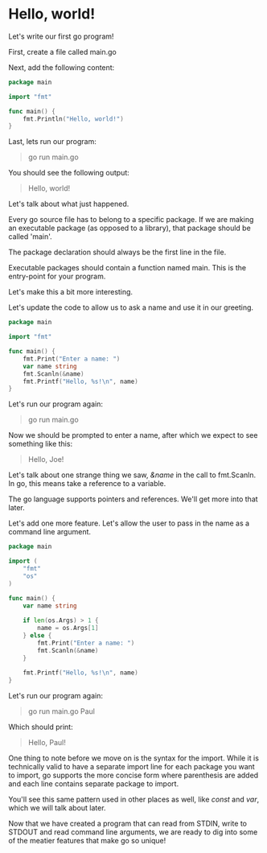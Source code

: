# Hello, world!

Let's write our first go program!

First, create a file called main.go

Next, add the following content: 

```go
package main

import "fmt"

func main() {
	fmt.Println("Hello, world!")
}
```

Last, lets run our program:

> go run main.go

You should see the following output:
> Hello, world!

Let's talk about what just happened.

Every go source file has to belong to a specific package.  If we are making an executable package (as opposed to a library), that package should be called 'main'.

The package declaration should always be the first line in the file.

Executable packages should contain a function named main.  This is the entry-point for your program.

Let's make this a bit more interesting.

Let's update the code to allow us to ask a name and use it in our greeting.

```go
package main

import "fmt"

func main() {
	fmt.Print("Enter a name: ")
	var name string
	fmt.Scanln(&name)
	fmt.Printf("Hello, %s!\n", name)
}
```

Let's run our program again:
> go run main.go

Now we should be prompted to enter a name, after which we expect to see something like this:
> Hello, Joe!

Let's talk about one strange thing we saw, *&name* in the call to fmt.Scanln.  In go, this means take a reference to a variable.

The go language supports pointers and references.  We'll get more into that later.

Let's add one more feature.  Let's allow the user to pass in the name as a command line argument.

```go
package main

import (
	"fmt"
	"os"
)

func main() {
	var name string
	
	if len(os.Args) > 1 {
	    name = os.Args[1]	
	} else {
	    fmt.Print("Enter a name: ")	
	    fmt.Scanln(&name)
    }
	
	fmt.Printf("Hello, %s!\n", name)
}
```

Let's run our program again:
> go run main.go Paul

Which should print:
> Hello, Paul!

One thing to note before we move on is the syntax for the import.  While it is technically valid to have a separate import line for each package you want to import, go supports the more concise form where parenthesis are added and each line contains separate package to import.

You'll see this same pattern used in other places as well, like *const* and *var*, which we will talk about later.

Now that we have created a program that can read from STDIN, write to STDOUT and read command line arguments, we are ready to dig into some of the meatier features that make go so unique!
